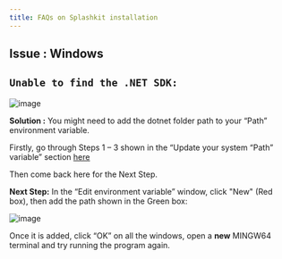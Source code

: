```yaml
---
title: FAQs on Splashkit installation
---
```


## Issue : Windows

## `Unable to find the .NET SDK:`

![image](https://i.imgur.com/sjzZGQa.png)

**Solution :** You might need to add the dotnet folder path to your “Path” environment variable.

Firstly, go through Steps 1 – 3 shown in the “Update your system “Path” variable” section
[here](update-system-path.md)

Then come back here for the Next Step.

**Next Step:** In the “Edit environment variable” window, click "New" (Red box), then add the path
shown in the Green box:

![image](https://i.imgur.com/T6wIBWt.png)

Once it is added, click “OK” on all the windows, open a **new** MINGW64 terminal and try running the
program again.
